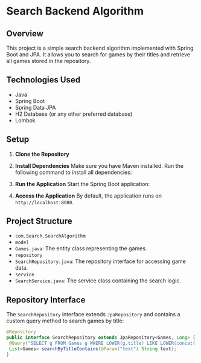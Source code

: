 # Search Backend Algorithm

## Overview
This project is a simple search backend algorithm implemented with Spring Boot and JPA. It allows you to search for games by their titles and retrieve all games stored in the repository.

## Technologies Used
- Java
- Spring Boot
- Spring Data JPA
- H2 Database (or any other preferred database)
- Lombok

## Setup
1. **Clone the Repository**

2. **Install Dependencies**
Make sure you have Maven installed. Run the following command to install all dependencies:

3. **Run the Application**
Start the Spring Boot application:

4. **Access the Application**
By default, the application runs on `http://localhost:8080`.

## Project Structure
- `com.Search.SearchAlgorithm`
- `model`
 - `Games.java`: The entity class representing the games.
- `repository`
 - `SearchRepository.java`: The repository interface for accessing game data.
- `service`
 - `SearchService.java`: The service class containing the search logic.

## Repository Interface
The `SearchRepository` interface extends `JpaRepository` and contains a custom query method to search games by title:
```java
@Repository
public interface SearchRepository extends JpaRepository<Games, Long> {
 @Query("SELECT g FROM Games g WHERE LOWER(g.title) LIKE LOWER(concat('%', :text, '%'))")
 List<Games> searchByTitleContains(@Param("text") String text);
}
